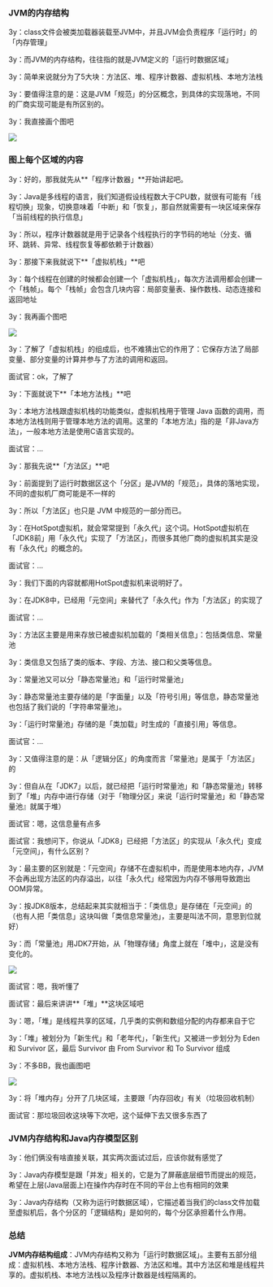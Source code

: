 ### JVM的内存结构

3y：class文件会被类加载器装载至JVM中，并且JVM会负责程序「运行时」的「内存管理」

3y：而JVM的内存结构，往往指的就是JVM定义的「运行时数据区域」

3y：简单来说就分为了5大块：方法区、堆、程序计数器、虚拟机栈、本地方法栈

3y：要值得注意的是：这是JVM「规范」的分区概念，到具体的实现落地，不同的厂商实现可能是有所区别的。

3y：我直接画个图吧

![](https://tva1.sinaimg.cn/large/008i3skNgy1gs784qdq5sj314z0u04dh.jpg)

### 图上每个区域的内容

3y：好的，那我就先从**「程序计数器」**开始讲起吧。

3y：Java是多线程的语言，我们知道假设线程数大于CPU数，就很有可能有「线程切换」现象，切换意味着「中断」和「恢复」，那自然就需要有一块区域来保存「当前线程的执行信息」

3y：所以，程序计数器就是用于记录各个线程执行的字节码的地址（分支、循环、跳转、异常、线程恢复等都依赖于计数器）



3y：那接下来我就说下**「虚拟机栈」**吧

3y：每个线程在创建的时候都会创建一个「虚拟机栈」，每次方法调用都会创建一个「栈帧」。每个「栈帧」会包含几块内容：局部变量表、操作数栈、动态连接和返回地址

3y：我再画个图吧

![](https://tva1.sinaimg.cn/large/008i3skNgy1gs790dou0bj30u013x13c.jpg)

3y：了解了「虚拟机栈」的组成后，也不难猜出它的作用了：它保存方法了局部变量、部分变量的计算并参与了方法的调用和返回。

面试官：ok，了解了



3y：下面就说下**「本地方法栈」**吧

3y：本地方法栈跟虚拟机栈的功能类似，虚拟机栈用于管理 Java 函数的调用，而本地方法栈则用于管理本地方法的调用。这里的「本地方法」指的是「非Java方法」，一般本地方法是使用C语言实现的。

面试官：...

3y：那我先说**「方法区」**吧

3y：前面提到了运行时数据区这个「分区」是JVM的「规范」，具体的落地实现，不同的虚拟机厂商可能是不一样的



3y：所以「方法区」也只是 JVM 中规范的一部分而已。

3y：在HotSpot虚拟机，就会常常提到「永久代」这个词。HotSpot虚拟机在「JDK8前」用「永久代」实现了「方法区」，而很多其他厂商的虚拟机其实是没有「永久代」的概念的。

面试官：...

3y：我们下面的内容就都用HotSpot虚拟机来说明好了。

3y：在JDK8中，已经用「元空间」来替代了「永久代」作为「方法区」的实现了

面试官：...



3y：方法区主要是用来存放已被虚拟机加载的「类相关信息」：包括类信息、常量池

3y：类信息又包括了类的版本、字段、方法、接口和父类等信息。

3y：常量池又可以分「静态常量池」和「运行时常量池」

3y：静态常量池主要存储的是「字面量」以及「符号引用」等信息，静态常量池也包括了我们说的「字符串常量池」。

3y：「运行时常量池」存储的是「类加载」时生成的「直接引用」等信息。

面试官：...



3y：又值得注意的是：从「逻辑分区」的角度而言「常量池」是属于「方法区」的

3y：但自从在「JDK7」以后，就已经把「运行时常量池」和「静态常量池」转移到了「堆」内存中进行存储（对于「物理分区」来说「运行时常量池」和「静态常量池』就属于堆）

面试官：嗯，这信息量有点多

面试官：我想问下，你说从「JDK8」已经把「方法区」的实现从「永久代」变成「元空间」，有什么区别？

3y：最主要的区别就是：「元空间」存储不在虚拟机中，而是使用本地内存，JVM 不会再出现方法区的内存溢出，以往「永久代」经常因为内存不够用导致跑出OOM异常。

3y：按JDK8版本，总结起来其实就相当于：「类信息」是存储在「元空间」的（也有人把「类信息」这块叫做「类信息常量池」，主要是叫法不同，意思到位就好）

3y：而「常量池」用JDK7开始，从「物理存储」角度上就在「堆中」，这是没有变化的。

![](https://tva1.sinaimg.cn/large/008i3skNgy1gs7cud2bhaj30qq0qmdki.jpg)

面试官：嗯，我听懂了

面试官：最后来讲讲**「堆」**这块区域吧

3y：嗯，「堆」是线程共享的区域，几乎类的实例和数组分配的内存都来自于它

3y：「堆」被划分为「新生代」和「老年代」，「新生代」又被进一步划分为 Eden 和 Survivor 区，最后 Survivor 由 From Survivor 和 To Survivor 组成

3y：不多BB，我也画图吧

![](https://tva1.sinaimg.cn/large/008i3skNgy1gs7d4xpm39j31i00ootkz.jpg)

3y：将「堆内存」分开了几块区域，主要跟「内存回收」有关（垃圾回收机制）

面试官：那垃圾回收这块等下次吧，这个延伸下去又很多东西了

### JVM内存结构和Java内存模型区别

3y：他们俩没有啥直接关联，其实两次面试过后，应该你就有感觉了

3y：Java内存模型是跟「并发」相关的，它是为了屏蔽底层细节而提出的规范，希望在上层(Java层面上)在操作内存时在不同的平台上也有相同的效果

3y：Java内存结构（又称为运行时数据区域），它描述着当我们的class文件加载至虚拟机后，各个分区的「逻辑结构」是如何的，每个分区承担着什么作用。



### 总结

**JVM内存结构组成**：JVM内存结构又称为「运行时数据区域」。主要有五部分组成：虚拟机栈、本地方法栈、程序计数器、方法区和堆。其中方法区和堆是线程共享的。虚拟机栈、本地方法栈以及程序计数器是线程隔离的。





